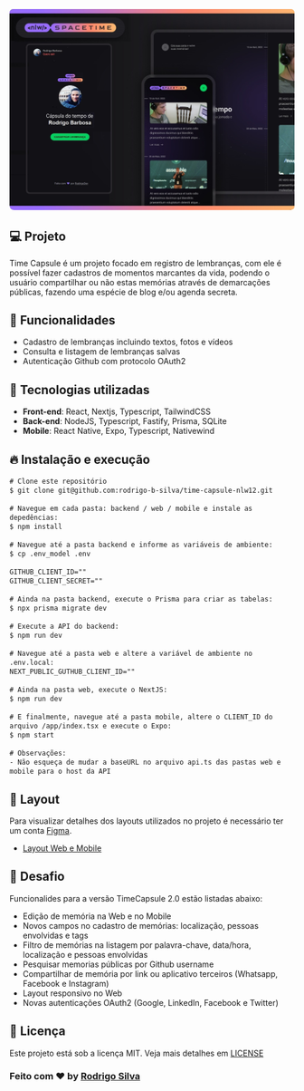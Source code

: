 <p align="center">
    <img src="https://github.com/rodrigo-b-silva/time-capsule-nlw12/blob/main/.github/banner-nlw.png" width="1100"/>
</p>

## :computer: Projeto
Time Capsule é um projeto focado em registro de lembranças, com ele é possível fazer cadastros de momentos marcantes da vida, podendo o usuário compartilhar ou não estas memórias através de demarcações públicas, fazendo uma espécie de blog e/ou agenda secreta.


## :rocket: Funcionalidades
* Cadastro de lembranças incluindo textos, fotos e vídeos
* Consulta e listagem de lembranças salvas
* Autenticação Github com protocolo OAuth2


## :hammer: Tecnologias utilizadas
* **Front-end**: React, Nextjs, Typescript, TailwindCSS
* **Back-end**: NodeJS, Typescript, Fastify, Prisma, SQLite
* **Mobile**: React Native, Expo, Typescript, Nativewind


## :fire: Instalação e execução
```
# Clone este repositório
$ git clone git@github.com:rodrigo-b-silva/time-capsule-nlw12.git

# Navegue em cada pasta: backend / web / mobile e instale as depedências:
$ npm install

# Navegue até a pasta backend e informe as variáveis de ambiente:
$ cp .env_model .env

GITHUB_CLIENT_ID=""
GITHUB_CLIENT_SECRET=""

# Ainda na pasta backend, execute o Prisma para criar as tabelas:
$ npx prisma migrate dev

# Execute a API do backend:
$ npm run dev

# Navegue até a pasta web e altere a variável de ambiente no .env.local:
NEXT_PUBLIC_GUTHUB_CLIENT_ID=""

# Ainda na pasta web, execute o NextJS:
$ npm run dev

# E finalmente, navegue até a pasta mobile, altere o CLIENT_ID do arquivo /app/index.tsx e execute o Expo:
$ npm start

# Observações:
- Não esqueça de mudar a baseURL no arquivo api.ts das pastas web e mobile para o host da API
```

## :art: Layout
Para visualizar detalhes dos layouts utilizados no projeto é necessário ter um conta [Figma](https://www.figma.com/).
* [Layout Web e Mobile](https://www.figma.com/community/file/1240071097028170811)


## 🧠 Desafio
Funcionalides para a versão TimeCapsule 2.0 estão listadas abaixo:
* Edição de memória na Web e no Mobile
* Novos campos no cadastro de memórias: localização, pessoas envolvidas e tags
* Filtro de memórias na listagem por palavra-chave, data/hora, localização e pessoas envolvidas 
* Pesquisar memorias públicas por Github username
* Compartilhar de memória por link ou aplicativo terceiros (Whatsapp, Facebook e Instagram)
* Layout responsivo no Web
* Novas autenticações OAuth2 (Google, LinkedIn, Facebook e Twitter)


## :memo: Licença
Este projeto está sob a licença MIT. Veja mais detalhes em [LICENSE](https://github.com/rodrigo-b-silva/time-capsule-nlw12/blob/main/LICENSE) 


### Feito com :heart: by [Rodrigo Silva](https://www.linkedin.com/in/rodrigobarbosa1993)
